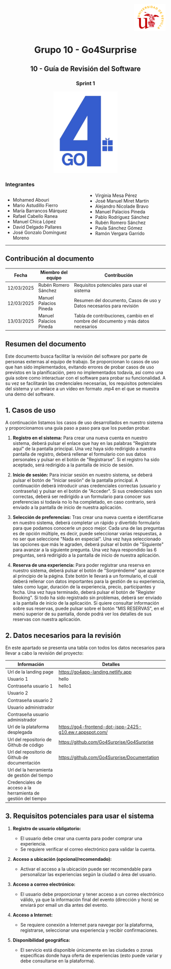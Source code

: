 
<div align="right">
    <img src="../logo_US.png" alt="Go4Surprise Logo" width="100">
</div>
<div align="center">

# Grupo 10 - Go4Surprise

## 10 - Guía de Revisión del Software

### Sprint 1

<img src="../logo_Go4Surprise.png" alt="Go4Surprise Logo" width="200">

</div>

### Integrantes
<div style="columns: 2; -webkit-columns: 2; -moz-columns: 2;">

- Mohamed Abouri  
- Mario Astudillo Fierro  
- María Barrancos Márquez  
- Rafael Cabello Ranea  
- Manuel Chica López  
- David Delgado Pallares  
- José Gonzalo Domínguez Moreno  
- Virginia Mesa Pérez  
- José Manuel Miret Martín  
- Alejandro Nicolade Bravo  
- Manuel Palacios Pineda  
- Pablo Rodríguez Sánchez  
- Rubén Romero Sánchez  
- Paula Sánchez Gómez  
- Ramón Vergara Garrido  

</div>

---

## Contribución al documento

| Fecha | Miembro del equipo | Contribución |
| --- | --- | --- |
| 12/03/2025 | Rubén Romero Sánchez | Requisitos potenciales para usar el sistema |
| 12/03/2025  | Manuel Palacios Pineda | Resumen del documento, Casos de uso y Datos necesarios para revisión |
| 13/03/2025  | Manuel Palacios Pineda | Tabla de contribuciones, cambio en el nombre del documento y más datos necesarios |

## Resumen del documento

Este documento busca facilitar la revisión del software por parte de personas externas al equipo de trabajo. Se proporcionan lo casos de uso que han sido implementados, evitando errores de probar casos de uso previstos en la planificación, pero no implementados todavía, así como una guía sobre como interactuar con el software para probar su funcionalidad. A su vez se facilitarán las credenciales necesarias, los requisitos potenciales del sistema y un enlace a un vídeo en formato .mp4 en el que se muestra una demo del software.

## 1. Casos de uso
A continuación listamos los casos de uso desarrollados en nuestro sistema y proporcionamos una guía paso a paso para que los puedan probar.

1. **Registro en el sistema:**
Para crear una nueva cuenta en nuestro sistema, deberá pulsar el enlace que hay en las palabras "Regístrate aquí" de la pantalla principal. Una vez haya sido redirigido a nuestra pantalla de registro, deberá rellenar el formulario con sus datos personales y pulsar en el botón de "Registrarse". Si el registro ha sido aceptado, será redirigido a la pantalla de inicio de sesión.

2. **Inicio de sesión:**
Para iniciar sesión en nuestro sistema, se deberá pulsar el botón de "Iniciar sesión" de la pantalla principal. A continuación deberá introducir unas credenciales correctas (usuario y contraseña) y pulsar en el botón de "Acceder". Si sus credenciales son correctas, deberá ser redirigido a un formulario para conocer sus preferencias si todavía no lo ha completado, en caso contrario, será enviado a la pantalla de inicio de nuestra aplicación.

3. **Selección de preferencias:**
Tras crear una nueva cuenta e identificarse en nuestro sistema, deberá completar un rápido y divertido formulario para que podamos conocerle un poco mejor. Cada una de las preguntas es de opción múltiple, es decir, puede seleccionar varias respuestas, a no ser que seleccione "Nada en especial". Una vez haya seleccionado las opciones que más le agraden, deberá pulsar el botón de "Siguiente" para avanzar a la siguiente pregunta. Una vez haya respondido las 6 preguntas, será redirigido a la pantalla de inicio de nuestra aplicación.

4. **Reserva de una experiencia:**
Para poder registrar una reserva en nuestro sistema, deberá pulsar el botón de "Sorpréndeme" que aparece al principio de la página. Este botón le llevará a un formulario, el cuál deberá rellenar con datos importantes para la gestión de su experiencia, tales como lugar, duración de la experiencia, precio, participantes y fecha. Una vez haya terminado, deberá pulsar el botón de "Register Booking". Si todo ha sido registrado sin problemas, deberá ser enviado a la pantalla de inicio de la aplicación. Si quiere consultar información sobre sus reservas, puede pulsar sobre el botón "MIS RESERVAS", en el menú superior de su pantalla, donde podrá ver los detalles de sus reservas con nuestra aplicación.


## 2. Datos necesarios para la revisión
En este apartado se presenta una tabla con todos los datos necesarios para llevar a cabo la revisión del proyecto:

| Información | Detalles  |
| --- | --- |
| Url de la landing page | https://go4app-landing.netlify.app |
| Usuario 1  | hello |
| Contraseña usuario 1 | hello1 |
| Usuario 2 |  |
| Contraseña usuario 2 |  |
| Usuario administrador |  |
| Contraseña usuario administrador |  |
| Url de la plataforma desplegada  | https://go4-frontend-dot-ispp-2425-g10.ew.r.appspot.com/ |
| Url del repositorio de Github de código | https://github.com/Go4Surprise/Go4Surprise |
| Url del repositorio de Github de documentación  | https://github.com/Go4Surprise/Documentation |
| Url del la herramienta de gestión del tiempo |  |
| Credenciales de acceso a la herramienta de gestión del tiempo |  |


## 3. Requisitos potenciales para usar el sistema

1. **Registro de usuario obligatorio:**  
   - El usuario debe crear una cuenta para poder comprar una experiencia.  
   - Se requiere verificar el correo electrónico para validar la cuenta.  

2. **Acceso a ubicación (opcional/recomendado):**  
   - Activar el acceso a la ubicación puede ser recomendable para personalizar las experiencias según la ciudad o área del usuario.  


3. **Acceso a correo electrónico:**  
   - El usuario debe proporcionar y tener acceso a un correo electrónico válido, ya que la información final del evento (dirección y hora) se enviará por email un día antes del evento.  

4. **Acceso a Internet:**  
   - Se requiere conexión a Internet para navegar por la plataforma, registrarse, seleccionar una experiencia y recibir confirmaciones.  


5. **Disponibilidad geográfica:**  
   - El servicio está disponible únicamente en las ciudades o zonas específicas donde haya oferta de experiencias (esto puede variar y debe consultarse en la plataforma).  
